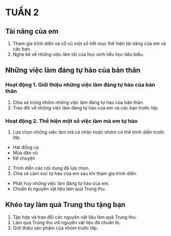 # TUẦN 2

## Tài năng của em
1. Tham gia trình diễn và cổ vũ một số tiết mục thể hiện tài năng của em và các bạn.
2. Nghe kể về những việc làm tốt của học sinh tiểu học tiêu biểu.

## Những việc làm đáng tự hào của bản thân

### Hoạt động 1. Giới thiệu những việc làm đáng tự hào của bản thân
1. Chia sẻ trong nhóm những việc làm đáng tự hào của bản thân.
2. Trao đổi về những việc làm đáng tự hào của em và các bạn trước lớp.

### Hoạt động 2. Thể hiện một số việc làm mà em tự hào
1. Lựa chọn những việc làm mà cá nhân hoặc nhóm có thể trình diễn trước lớp.

- Hát đồng ca
- Múa dân vũ
- Kể chuyện

2. Trình diễn các nội dung đã lựa chọn.
3. Chia sẻ cảm xúc tự hào của em sau khi tham gia trình diễn.

- Phát huy những việc làm đáng tự hào của em.
- Chuẩn bị nguyên vật liệu làm quà Trung thu.

## Khéo tay làm quà Trung thu tặng bạn
1. Tập hợp và trao đổi các nguyên vật liệu làm quà Trung thu.
2. Làm quà Trung thu với nguyên vật liệu đã chuẩn bị.
3. Giới thiệu sản phẩm của nhóm trước lớp.
